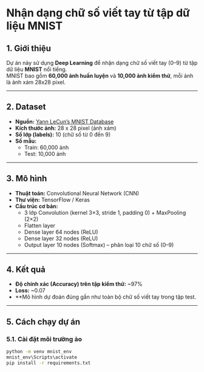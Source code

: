 #  Nhận dạng chữ số viết tay từ tập dữ liệu MNIST

## 1. Giới thiệu
Dự án này sử dụng **Deep Learning** để nhận dạng chữ số viết tay (0–9) từ tập dữ liệu **MNIST** nổi tiếng.  
MNIST bao gồm **60,000 ảnh huấn luyện** và **10,000 ảnh kiểm thử**, mỗi ảnh là ảnh xám 28x28 pixel.  

---

## 2. Dataset
- **Nguồn:** [Yann LeCun’s MNIST Database](http://yann.lecun.com/exdb/mnist/)
- **Kích thước ảnh:** 28 x 28 pixel (ảnh xám)
- **Số lớp (labels):** 10 (chữ số từ 0 đến 9)
- **Số mẫu:**
  - Train: 60,000 ảnh
  - Test: 10,000 ảnh

---

## 3. Mô hình
- **Thuật toán:** Convolutional Neural Network (CNN)  
- **Thư viện:** TensorFlow / Keras
- **Cấu trúc cơ bản:**
  - 3 lớp Convolution (kernel 3×3, stride 1, padding 0) + MaxPooling (2×2)
  - Flatten layer
  - Dense layer 64 nodes (ReLU)
  - Dense layer 32 nodes (ReLU)
  - Output layer 10 nodes (Softmax) – phân loại 10 chữ số (0–9)

---

## 4. Kết quả
- **Độ chính xác (Accuracy) trên tập kiểm thử:** ~97%
- **Loss:** ~0.07
- **Mô hình dự đoán đúng gần như toàn bộ chữ số viết tay trong tập test.

---

## 5. Cách chạy dự án
### 5.1. Cài đặt môi trường ảo
```bash
python -m venv mnist_env
mnist_env\Scripts\activate
pip install -r requirements.txt
